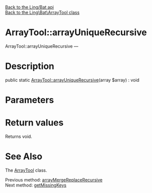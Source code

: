 [Back to the Ling/Bat api](https://github.com/lingtalfi/Bat/blob/master/doc/api/Ling/Bat.md)<br>
[Back to the Ling\Bat\ArrayTool class](https://github.com/lingtalfi/Bat/blob/master/doc/api/Ling/Bat/ArrayTool.md)


ArrayTool::arrayUniqueRecursive
================



ArrayTool::arrayUniqueRecursive — 




Description
================


public static [ArrayTool::arrayUniqueRecursive](https://github.com/lingtalfi/Bat/blob/master/doc/api/Ling/Bat/ArrayTool/arrayUniqueRecursive.md)(array $array) : void









Parameters
================



Return values
================

Returns void.








See Also
================

The [ArrayTool](https://github.com/lingtalfi/Bat/blob/master/doc/api/Ling/Bat/ArrayTool.md) class.

Previous method: [arrayMergeReplaceRecursive](https://github.com/lingtalfi/Bat/blob/master/doc/api/Ling/Bat/ArrayTool/arrayMergeReplaceRecursive.md)<br>Next method: [getMissingKeys](https://github.com/lingtalfi/Bat/blob/master/doc/api/Ling/Bat/ArrayTool/getMissingKeys.md)<br>

